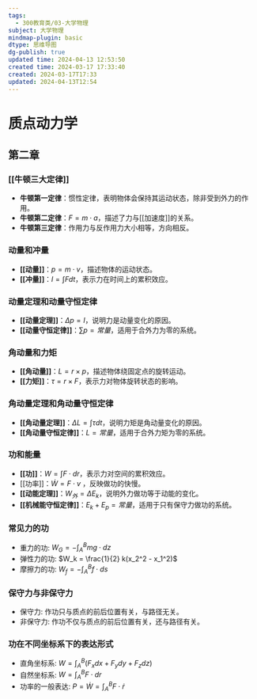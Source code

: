 ```yaml
---
tags:
  - 300教育类/03-大学物理
subject: 大学物理
mindmap-plugin: basic
dtype: 思维导图
dg-publish: true
updated time: 2024-04-13 12:53:50
created time: 2024-03-17 17:33:40
created: 2024-03-17T17:33
updated: 2024-04-13T12:54
---
```


# 质点动力学

## 第二章

### [[牛顿三大定律]]
- **牛顿第一定律**：惯性定律，表明物体会保持其运动状态，除非受到外力的作用。
- **牛顿第二定律**：$F = m \cdot a$，描述了力与[[加速度]]的关系。
- **牛顿第三定律**：作用力与反作用力大小相等，方向相反。

### 动量和冲量
- **[[动量]]**：$p = m \cdot v$，描述物体的运动状态。
- **[[冲量]]**：$I = \int F dt$，表示力在时间上的累积效应。

### 动量定理和动量守恒定律
- **[[动量定理]]**：$\Delta p = I$，说明力是动量变化的原因。
- **[[动量守恒定律]]**：$\sum p = 常量$，适用于合外力为零的系统。

### 角动量和力矩
- **[[角动量]]**：$L = r \times p$，描述物体绕固定点的旋转运动。
- **[[力矩]]**：$\tau = r \times F$，表示力对物体旋转状态的影响。

### 角动量定理和角动量守恒定律
- **[[角动量定理]]**：$\Delta L = \int \tau dt$，说明力矩是角动量变化的原因。
- **[[角动量守恒定律]]**：$L = 常量$，适用于合外力矩为零的系统。

### 功和能量
- **[[功]]**：$W = \int F \cdot dr$，表示力对空间的累积效应。
- [[功率]]：$\dot{W} = F \cdot v$ ，反映做功的快慢。
- **[[动能定理]]**：$W_{外} = \Delta E_k$，说明外力做功等于动能的变化。
- **[[机械能守恒定律]]**：$E_k + E_p = 常量$，适用于只有保守力做功的系统。

### 常见力的功 
- 重力的功: $W_G = -\int_{A}^{B} mg \cdot dz$ 
- 弹性力的功: $W_k = \frac{1}{2} k(x_2^2 - x_1^2)$ 
- 摩擦力的功: $W_f = -\int_{A}^{B} f \cdot ds$

### 保守力与非保守力
- 保守力: 作功只与质点的前后位置有关，与路径无关。 
- 非保守力: 作功不仅与质点的前后位置有关，还与路径有关。

### 功在不同坐标系下的表达形式 
- 直角坐标系: $W = \int_{A}^{B} (F_x dx + F_y dy + F_z dz)$ 
- 自然坐标系: $W = \int_{A}^{B} F \cdot dr$ 
- 功率的一般表达: $P = \dot{W} = \int_{A}^{B} F \cdot \dot{r}$